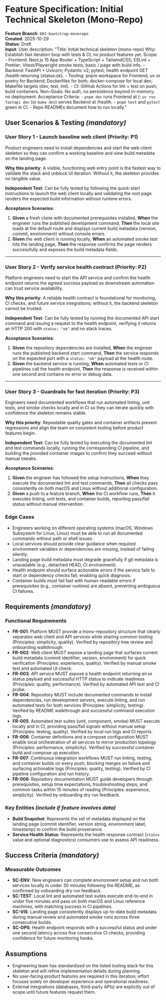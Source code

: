 # Feature Specification: Initial Technical Skeleton (Mono-Repo)

**Feature Branch**: `001-bootstrap-monorepo`  
**Created**: 2025-10-29  
**Status**: Draft  
**Input**: User description: "Title: Initial technical skeleton (mono-repo) Why: Establish fast iteration loop with tests & CI; no product features yet. Scope: - Frontend: Next.js 15 App Router + TypeScript + TailwindCSS; ESLint + Prettier; Vitest/Playwright smoke tests; basic / page with build info. - Backend: FastAPI + Uvicorn; Pydantic v2; pytest; health endpoint GET /health returning {status:ok}. - Tooling: pnpm workspace for Frontend, uv or poetry for Backend; Dockerfiles for both; docker-compose for local dev; Makefile targets (dev, test, lint). - CI: GitHub Actions for lint + test on push; build containers. Non-Goals: No auth, no persistence beyond in-memory; no deployment. Acceptance Criteria: - `pnpm dev` runs Frontend at /; `uv run fastapi dev` (or `make dev`) serves Backend at /health. - `pnpm test` and `pytest` green in CI. - Repo READMEs document how to run locally."

## User Scenarios & Testing *(mandatory)*

### User Story 1 - Launch baseline web client (Priority: P1)

Product engineers need to install dependencies and start the web client skeleton so they can confirm a working baseline and view build metadata on the landing page.

**Why this priority**: A visible, functioning web entry point is the fastest way to validate the stack and unblock UI iteration. Without it, the skeleton provides no tangible value.

**Independent Test**: Can be fully tested by following the quick-start instructions to launch the web client locally and validating the root page renders the expected build information without runtime errors.

**Acceptance Scenarios**:

1. **Given** a fresh clone with documented prerequisites installed, **When** the engineer runs the published development command, **Then** the local site loads at the default route and displays current build metadata (version, commit, environment) without console errors.
2. **Given** the web client is running locally, **When** an automated smoke test hits the landing page, **Then** the response confirms the page renders successfully and exposes the build metadata fields.

---

### User Story 2 - Verify service health contract (Priority: P2)

Platform engineers need to start the API service and confirm the health endpoint returns the agreed success payload so downstream automation can trust service availability.

**Why this priority**: A reliable health contract is foundational for monitoring, CI checks, and future service integrations; without it, the backend skeleton cannot be trusted.

**Independent Test**: Can be fully tested by running the documented API start command and issuing a request to the health endpoint, verifying it returns an HTTP 200 with `status: "ok"` and no stack traces.

**Acceptance Scenarios**:

1. **Given** the repository dependencies are installed, **When** the engineer runs the published backend start command, **Then** the service responds on the expected port with a `status: "ok"` payload at the health route.
2. **Given** the backend service is running, **When** automated tests or CI pipelines call the health endpoint, **Then** the response is received within one second and contains no error or debug data.

---

### User Story 3 - Guardrails for fast iteration (Priority: P3)

Engineers need documented workflows that run automated linting, unit tests, and smoke checks locally and in CI so they can iterate quickly with confidence the skeleton remains stable.

**Why this priority**: Repeatable quality gates and container artifacts prevent regressions and align the team on consistent tooling before product features begin.

**Independent Test**: Can be fully tested by executing the documented lint and test commands locally, running the corresponding CI pipeline, and building the provided container images to confirm they succeed without manual tweaks.

**Acceptance Scenarios**:

1. **Given** the engineer has followed the setup instructions, **When** they execute the documented lint and test commands, **Then** all checks pass consistently on both macOS and Linux without additional configuration.
2. **Given** a push to a feature branch, **When** the CI workflow runs, **Then** it executes linting, unit tests, and container builds, reporting pass/fail status without manual intervention.

### Edge Cases

- Engineers working on different operating systems (macOS, Windows Subsystem for Linux, Linux) must be able to run all documented commands without path or shell issues.
- Local services should provide clear guidance when required environment variables or dependencies are missing, instead of failing silently.
- Landing page build metadata must degrade gracefully if git metadata is unavailable (e.g., detached HEAD, CI environment).
- Health endpoint should surface actionable errors if the service fails to start or dependency checks fail, enabling quick diagnosis.
- Container builds must fail fast with human-readable errors if prerequisites (e.g., container runtime) are absent, preventing ambiguous CI failures.

## Requirements *(mandatory)*

### Functional Requirements

- **FR-001**: Platform MUST provide a mono-repository structure that clearly separates web client and API services while sharing common tooling (Principles: simplicity, quality). Verified by repository tree review and onboarding walkthrough.
- **FR-002**: Web client MUST expose a landing page that surfaces current build metadata (commit identifier, version, environment) for quick verification (Principles: experience, quality). Verified by manual smoke test and automated UI check.
- **FR-003**: API service MUST expose a health endpoint returning an `ok` status payload and successful HTTP status to indicate readiness (Principles: quality, performance). Verified by automated API test and CI probe.
- **FR-004**: Repository MUST include documented commands to install dependencies, run development servers, execute linting, and run automated tests for both services (Principles: simplicity, testing). Verified by README walkthrough and successful command execution logs.
- **FR-005**: Automated test suites (unit, component, smoke) MUST execute locally and in CI, providing pass/fail signals without manual setup (Principles: testing, quality). Verified by local run logs and CI reports.
- **FR-006**: Container definitions and a compose configuration MUST enable local orchestration of all services to mirror production topology (Principles: performance, simplicity). Verified by successful container build and compose up execution.
- **FR-007**: Continuous integration workflows MUST run linting, testing, and container builds on every push, blocking merges on failure and surfacing actionable logs (Principles: quality, testing). Verified by CI pipeline configuration and run history.
- **FR-008**: Repository documentation MUST guide developers through prerequisites, setup time expectations, troubleshooting steps, and common tasks within 15 minutes of reading (Principles: experience, simplicity). Verified by onboarding dry run feedback.

### Key Entities *(include if feature involves data)*

- **Build Snapshot**: Represents the set of metadata displayed on the landing page (commit identifier, version string, environment label, timestamp) to confirm the build provenance.
- **Service Health Status**: Represents the health response contract (`status` value and optional diagnostics) consumers use to assess API readiness.

## Success Criteria *(mandatory)*

### Measurable Outcomes

- **SC-ENV**: New engineers can complete environment setup and run both services locally in under 30 minutes following the README, as confirmed by onboarding dry run feedback.
- **SC-TEST**: Local lint and automated test suites execute end-to-end in under five minutes and pass on both macOS and Linux reference machines, with matching success in CI pipelines.
- **SC-VIS**: Landing page consistently displays up-to-date build metadata during manual review and automated smoke runs across three consecutive builds.
- **SC-OPS**: Health endpoint responds with a successful status and under one second latency across five consecutive CI checks, providing confidence for future monitoring hooks.

## Assumptions

- Engineering team has standardized on the listed tooling stack for this skeleton and will refine implementation details during planning.
- No user-facing product features are required in this iteration; effort focuses solely on developer experience and operational readiness.
- External integrations (databases, third-party APIs) are explicitly out of scope until future features request them.
